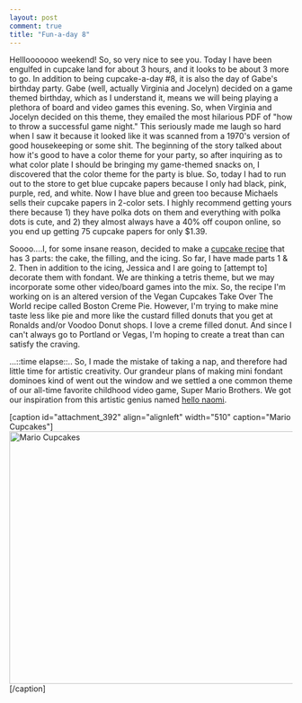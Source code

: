 ```yaml
---
layout: post
comment: true
title: "Fun-a-day 8"
---
```

Helllooooooo weekend! So, so very nice to see you. Today I have been engulfed in cupcake land for about 3 hours, and it looks to be about 3 more to go. In addition to being cupcake-a-day #8, it is also the day of Gabe's birthday party. Gabe (well, actually Virginia and Jocelyn) decided on a game themed birthday, which as I understand it, means we will being playing a plethora of board and video games this evening. So, when Virginia and Jocelyn decided on this theme, they emailed the most hilarious PDF of "how to throw a successful game night." This seriously made me laugh so hard when I saw it because it looked like it was scanned from a 1970's version of good housekeeping or some shit. The beginning of the story talked about how it's good to have a color theme for your party, so after inquiring as to what color plate I should be bringing my game-themed snacks on, I discovered that the color theme for the party is blue. So, today I had to run out to the store to get blue cupcake papers because I only had black, pink, purple, red, and white. Now I have blue and green too because Michaels sells their cupcake papers in 2-color sets. I highly recommend getting yours there because 1) they have polka dots on them and everything with polka dots is cute, and 2) they almost always have a 40% off coupon online, so you end up getting 75 cupcake papers for only $1.39.

Soooo....I, for some insane reason, decided to make a <a href="http://ieatcupcakes.com/voodoo-ronalds-donut-cupcakes-recipe/">cupcake recipe</a> that has 3 parts: the cake, the filling, and the icing. So far, I have made parts 1 &amp; 2. Then in addition to the icing, Jessica and I are going to [attempt to] decorate them with fondant. We are thinking a tetris theme, but we may incorporate some other video/board games into the mix. So, the recipe I'm working on is an altered version of the Vegan Cupcakes Take Over The World recipe called Boston Creme Pie. However, I'm trying to make mine taste less like pie and more like the custard filled donuts that you get at Ronalds and/or Voodoo Donut shops. I love a creme filled donut. And since I can't always go to Portland or Vegas, I'm hoping to create a treat than can satisfy the craving.

...::time elapse::.. So, I made the mistake of taking a nap, and therefore had little time for artistic creativity. Our grandeur plans of making mini fondant dominoes kind of went out the window and we settled a one common theme of our all-time favorite childhood video game, Super Mario Brothers. We got our inspiration from this artistic genius named <a href="http://www.flickr.com/photos/hello_naomi/2207881678" target="_blank">hello naomi</a>.

[caption id="attachment_392" align="alignleft" width="510" caption="Mario Cupcakes"]<a rel="attachment wp-att-392" href="http://ieatcupcakes.com/2011/01/08/fun-a-day-8/mario-cupcakes3/"><img class="size-medium wp-image-392" title="Mario Cupcakes" src="http://ieatcupcakes.com/wp-content/uploads/2011/01/mario-cupcakes3-510x450.jpg" alt="Mario Cupcakes" width="510" height="450" /></a>[/caption] 
